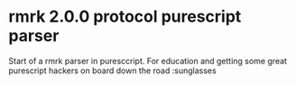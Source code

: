 # rmrk 2.0.0 protocol purescript parser

Start of a rmrk parser in puresccript. For education and getting some great purescript hackers on board down the road :sunglasses